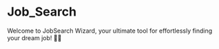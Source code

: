 # Job_Search
Welcome to JobSearch Wizard, your ultimate tool for effortlessly finding your dream job! 🚀✨
